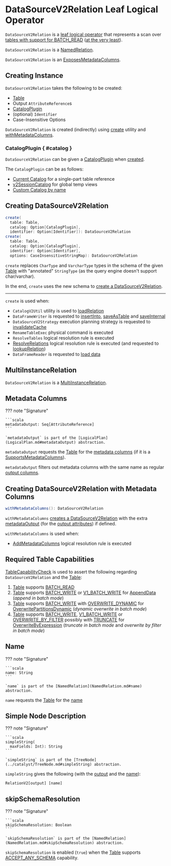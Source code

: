 # DataSourceV2Relation Leaf Logical Operator

`DataSourceV2Relation` is a [leaf logical operator](LeafNode.md) that represents a scan over [tables with support for BATCH_READ](#TableCapabilityCheck) ([at the very least](#TableCapabilityCheck)).

`DataSourceV2Relation` is a [NamedRelation](NamedRelation.md).

`DataSourceV2Relation` is an [ExposesMetadataColumns](ExposesMetadataColumns.md).

## Creating Instance

`DataSourceV2Relation` takes the following to be created:

* <span id="table"> [Table](../connector/Table.md)
* <span id="output"> Output `AttributeReference`s
* [CatalogPlugin](#catalog)
* <span id="identifier"> (optional) `Identifier`
* <span id="options"> Case-Insensitive Options

`DataSourceV2Relation` is created (indirectly) using [create](#create) utility and [withMetadataColumns](#withMetadataColumns).

### CatalogPlugin { #catalog }

`DataSourceV2Relation` can be given a [CatalogPlugin](../connector/catalog/CatalogPlugin.md) when [created](#creating-instance).

The `CatalogPlugin` can be as follows:

* [Current Catalog](../connector/catalog/CatalogManager.md#currentCatalog) for a single-part table reference
* [v2SessionCatalog](../connector/catalog/CatalogManager.md#v2SessionCatalog) for global temp views
* [Custom Catalog by name](../connector/catalog/CatalogManager.md#catalog)

## <span id="create"> Creating DataSourceV2Relation

```scala
create(
  table: Table,
  catalog: Option[CatalogPlugin],
  identifier: Option[Identifier]): DataSourceV2Relation
create(
  table: Table,
  catalog: Option[CatalogPlugin],
  identifier: Option[Identifier],
  options: CaseInsensitiveStringMap): DataSourceV2Relation
```

`create` replaces `CharType` and `VarcharType` types in the schema of the given [Table](../connector/Table.md) with "annotated" `StringType` (as the query engine doesn't support char/varchar).

In the end, `create` uses the new schema to [create a DataSourceV2Relation](#creating-instance).

---

`create` is used when:

* `CatalogV2Util` utility is used to [loadRelation](../connector/catalog/CatalogV2Util.md#loadRelation)
* `DataFrameWriter` is requested to [insertInto](../DataFrameWriter.md#insertInto), [saveAsTable](../DataFrameWriter.md#saveAsTable) and [saveInternal](../DataFrameWriter.md#saveInternal)
* `DataSourceV2Strategy` execution planning strategy is requested to [invalidateCache](../execution-planning-strategies/DataSourceV2Strategy.md#invalidateCache)
* `RenameTableExec` physical command is executed
* `ResolveTables` logical resolution rule is executed
* [ResolveRelations](../logical-analysis-rules/ResolveRelations.md) logical resolution rule is executed (and requested to [lookupRelation](../logical-analysis-rules/ResolveRelations.md#lookupRelation))
* `DataFrameReader` is requested to [load data](../DataFrameReader.md#load)

## <span id="MultiInstanceRelation"> MultiInstanceRelation

`DataSourceV2Relation` is a [MultiInstanceRelation](MultiInstanceRelation.md).

## <span id="metadataOutput"> Metadata Columns

??? note "Signature"

    ```scala
    metadataOutput: Seq[AttributeReference]
    ```

    `metadataOutput` is part of the [LogicalPlan](LogicalPlan.md#metadataOutput) abstraction.

`metadataOutput` requests the [Table](#table) for the [metadata columns](../connector/SupportsMetadataColumns.md#metadataColumns) (if it is a [SupportsMetadataColumns](../connector/SupportsMetadataColumns.md)).

`metadataOutput` filters out metadata columns with the same name as regular [output columns](../catalyst/QueryPlan.md#output).

## <span id="withMetadataColumns"> Creating DataSourceV2Relation with Metadata Columns

```scala
withMetadataColumns(): DataSourceV2Relation
```

`withMetadataColumns` [creates a DataSourceV2Relation](#creating-instance) with the extra [metadataOutput](#metadataOutput) (for the [output attributes](#output)) if defined.

`withMetadataColumns` is used when:

* [AddMetadataColumns](../logical-analysis-rules/AddMetadataColumns.md) logical resolution rule is executed

## <span id="TableCapabilityCheck"> Required Table Capabilities

[TableCapabilityCheck](../logical-analysis-rules/TableCapabilityCheck.md) is used to assert the following regarding `DataSourceV2Relation` and the [Table](#table):

1. [Table](#table) supports [BATCH_READ](../connector/TableCapability.md#BATCH_READ)
1. [Table](#table) supports [BATCH_WRITE](../connector/TableCapability.md#BATCH_WRITE) or [V1_BATCH_WRITE](../connector/TableCapability.md#V1_BATCH_WRITE) for [AppendData](AppendData.md) (_append in batch mode_)
1. [Table](#table) supports [BATCH_WRITE](../connector/TableCapability.md#BATCH_WRITE) with [OVERWRITE_DYNAMIC](../connector/TableCapability.md#OVERWRITE_DYNAMIC) for [OverwritePartitionsDynamic](OverwritePartitionsDynamic.md) (_dynamic overwrite in batch mode_)
1. [Table](#table) supports [BATCH_WRITE](../connector/TableCapability.md#BATCH_WRITE), [V1_BATCH_WRITE](../connector/TableCapability.md#V1_BATCH_WRITE) or [OVERWRITE_BY_FILTER](../connector/TableCapability.md#OVERWRITE_BY_FILTER) possibly with [TRUNCATE](../connector/TableCapability.md#TRUNCATE) for [OverwriteByExpression](OverwriteByExpression.md) (_truncate in batch mode_ and _overwrite by filter in batch mode_)

## <span id="name"> Name

??? note "Signature"

    ```scala
    name: String
    ```

    `name` is part of the [NamedRelation](NamedRelation.md#name) abstraction.

`name` requests the [Table](#table) for the [name](../connector/Table.md#name)

## <span id="simpleString"> Simple Node Description

??? note "Signature"

    ```scala
    simpleString(
      maxFields: Int): String
    ```

    `simpleString` is part of the [TreeNode](../catalyst/TreeNode.md#simpleString) abstraction.

`simpleString` gives the following (with the [output](#output) and the [name](#name)):

```text
RelationV2[output] [name]
```

## <span id="skipSchemaResolution"> skipSchemaResolution

??? note "Signature"

    ```scala
    skipSchemaResolution: Boolean
    ```

    `skipSchemaResolution` is part of the [NamedRelation](NamedRelation.md#skipSchemaResolution) abstraction.

`skipSchemaResolution` is enabled (`true`) when the [Table](#table) supports [ACCEPT_ANY_SCHEMA](../connector/TableCapability.md#ACCEPT_ANY_SCHEMA) capability.
